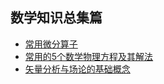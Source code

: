 ## 数学知识总集篇
  - [常用微分算子](https://github.com/pengsihua2023/Deep-Learning-Lecture-Notes/blob/main/11.%20%E6%95%B0%E5%AD%A6%E7%9F%A5%E8%AF%86%E4%B8%AD%E7%BA%A7%E7%AF%87/%E5%B8%B8%E7%94%A8%E5%BE%AE%E5%88%86%E7%AE%97%E5%AD%90.md)
  - [常用的5个数学物理方程及其解法](https://github.com/pengsihua2023/Deep-Learning-Lecture-Notes/blob/main/11.%20%E6%95%B0%E5%AD%A6%E7%9F%A5%E8%AF%86%E4%B8%AD%E7%BA%A7%E7%AF%87/%E5%B8%B8%E7%94%A8%E7%9A%845%E4%B8%AA%E6%95%B0%E5%AD%A6%E7%89%A9%E7%90%86%E6%96%B9%E7%A8%8B%E5%8F%8A%E5%85%B6%E8%A7%A3%E6%B3%95.md)
  - [矢量分析与场论的基础概念](https://github.com/pengsihua2023/Deep-Learning-Lecture-Notes/blob/main/11.%20%E6%95%B0%E5%AD%A6%E7%9F%A5%E8%AF%86%E4%B8%AD%E7%BA%A7%E7%AF%87/%E7%9F%A2%E9%87%8F%E5%88%86%E6%9E%90%E4%B8%8E%E5%9C%BA%E8%AE%BA%E7%9A%84%E5%9F%BA%E7%A1%80%E6%A6%82%E5%BF%B5.md)

